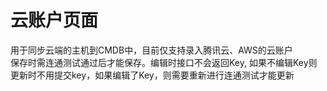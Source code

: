 # 云账户页面
用于同步云端的主机到CMDB中，目前仅支持录入腾讯云、AWS的云账户  
保存时需连通测试通过后才能保存。编辑时接口不会返回Key, 如果不编辑Key则更新时不用提交key，如果编辑了Key，则需要重新进行连通测试才能更新